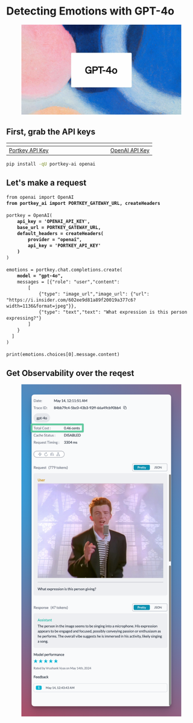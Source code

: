 # Detecting Emotions with GPT-4o

<figure><img src="../.gitbook/assets/q8jXvXOF.jpeg" alt=""><figcaption></figcaption></figure>

## First, grab the API keys

<table data-header-hidden><thead><tr><th width="255"></th><th></th></tr></thead><tbody><tr><td><a href="https://app.portkey.ai/">Portkey API Key</a></td><td><a href="https://platform.openai.com/api-keys">OpenAI API Key</a></td></tr></tbody></table>

```sh
pip install -qU portkey-ai openai
```

## Let's make a request

<pre class="language-py"><code class="lang-py">from openai import OpenAI
<strong>from portkey_ai import PORTKEY_GATEWAY_URL, createHeaders
</strong>
portkey = OpenAI(
<strong>    api_key = 'OPENAI_API_KEY',
</strong><strong>    base_url = PORTKEY_GATEWAY_URL,
</strong><strong>    default_headers = createHeaders(
</strong><strong>        provider = "openai",
</strong><strong>        api_key = 'PORTKEY_API_KEY'
</strong><strong>    )
</strong>)

emotions = portkey.chat.completions.create(
<strong>    model = "gpt-4o",
</strong>    messages = [{"role": "user","content": 
        [
            {"type": "image_url","image_url": {"url": "https://i.insider.com/602ee9d81a89f20019a377c6?width=1136&#x26;format=jpeg"}},
            {"type": "text","text": "What expression is this person expressing?"}
        ]
    }
  ]
)

print(emotions.choices[0].message.content)
</code></pre>

## Get Observability over the reqest

<figure><img src="../.gitbook/assets/CleanShot 2024-05-14 at 00.43.59@2x.png" alt=""><figcaption></figcaption></figure>
